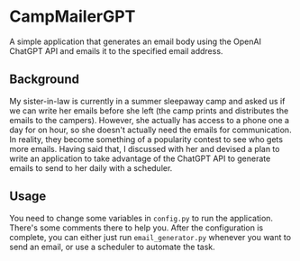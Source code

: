 # CampMailerGPT
A simple application that generates an email body using the OpenAI ChatGPT API and emails it to the specified email address.

## Background
My sister-in-law is currently in a summer sleepaway camp and asked us if we can write her emails before she left (the camp prints and distributes the emails to the campers). However, she actually has access to a phone one a day for on hour, so she doesn't actually need the emails for communication. In reality, they become something of a popularity contest to see who gets more emails. Having said that, I discussed with her and devised a plan to write an application to take advantage of the ChatGPT API to generate emails to send to her daily with a scheduler.

## Usage
You need to change some variables in `config.py` to run the application. There's some comments there to help you.
After the configuration is complete, you can either just run `email_generator.py` whenever you want to send an email, or use a scheduler to automate the task.
